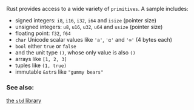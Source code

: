 Rust provides access to a wide variety of `primitives`. A sample includes:

* signed integers: `i8`, `i16`, `i32`, `i64` and `isize` (pointer size)
* unsigned integers: `u8`, `u16`, `u32`, `u64` and `usize` (pointer size)
* floating point: `f32`, `f64`
* `char` Unicode scalar values like `'a'`, `'α'` and `'∞'` (4 bytes each)
* `bool` either `true` or `false`
* and the unit type `()`, whose only value is also `()`
* arrays like `[1, 2, 3]`
* tuples like `(1, true)`
* immutable `&str`s like `"gummy bears"`

### See also:

[the `std` library][std]

[std]: http://doc.rust-lang.org/std/
